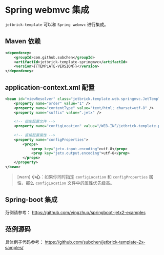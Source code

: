 Spring webmvc 集成
==============================

`jetbrick-template` 可以和 `Spring webmvc` 进行集成。


Maven 依赖
------------------

```xml
<dependency>
    <groupId>com.github.subchen</groupId>
    <artifactId>jetbrick-template-springmvc</artifactId>
    <version>{{TEMPLATE-VERSION}}</version>
</dependency>
```

application-context.xml 配置
----------------------------------------------

```xml
<bean id="viewResolver" class="jetbrick.template.web.springmvc.JetTemplateViewResolver">
    <property name="order" value="1" />
    <property name="contentType" value="text/html; charset=utf-8" />
    <property name="suffix" value=".jetx" />
    
    <!-- 指定配置文件 -->
    <property name="configLocation" value="/WEB-INF/jetbrick-template.properties" />
    
    <!-- 直接配置属性 -->
    <property name="configProperties">
        <props>
            <prop key="jetx.input.encoding">utf-8</prop>
            <prop key="jetx.output.encoding">utf-8</prop>
        </props>
    </property>
</bean>
```

> [warn] **小心**：如果你同时指定 `configLocation` 和 `configProperties` 属性，那么 `configLocation` 文件中的属性优先级高。


Spring-boot 集成
----------------------------------------------

范例请参考： https://github.com/yingzhuo/springboot-jetx2-examples


范例源码
--------------------------------

具体例子代码参考： https://github.com/subchen/jetbrick-template-2x-samples/


